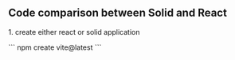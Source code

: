 ## Code comparison between Solid and React

<p>1. create either react or solid application</p>
```
npm create vite@latest
```

